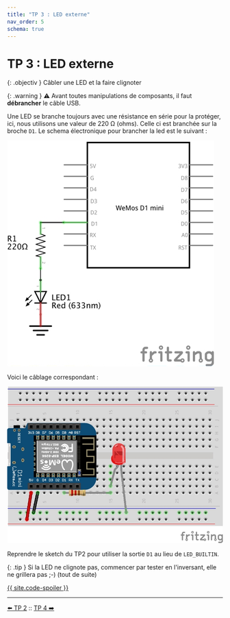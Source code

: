 ```yaml
---
title: "TP 3 : LED externe"
nav_order: 5
schema: true
---
```


# TP 3 : LED externe

{: .objectiv }
Câbler une LED et la faire clignoter

{: .warning }
⚠️ Avant toutes manipulations de composants, il faut **débrancher** le câble USB.

Une LED se branche toujours avec une résistance en série pour la protéger, ici, nous utilisons une valeur de 220 Ω (ohms). Celle ci est branchée sur la broche `D1`.
Le schema électronique pour brancher la led est le suivant :

![schema-tp3](resources/tp3-schema.jpg)

Voici le câblage correspondant :

![montage-tp3](resources/tp3-montage.jpg)

Reprendre le sketch du TP2 pour utiliser la sortie `D1` au lieu de `LED_BUILTIN`.

{: .tip }
Si la LED ne clignote pas, commencer par tester en l'inversant, elle ne grillera pas ;-) (tout de suite)

[{{ site.code-spoiler }}](tp3_code.md)

----
[⬅️ TP 2](tp2.md) :: [TP 4 ➡️](tp4.md)
